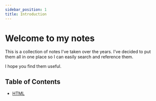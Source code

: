 ```yaml
---
sidebar_position: 1
title: Introduction
---
```


# Welcome to my notes

This is a collection of notes I've taken over the years. I've decided to put them all in one place so I can easily search and reference them.

I hope you find them useful.

## Table of Contents

- [HTML](/docs/html)
